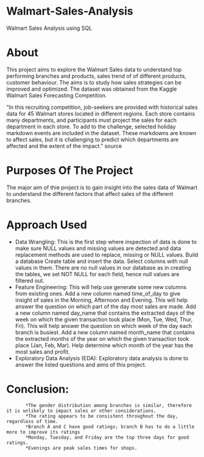 # Walmart-Sales-Analysis
Walmart Sales Analysis using SQL

# About
This project aims to explore the Walmart Sales data to understand top performing branches and products, sales trend of of different products, customer behaviour. The aims is to study how sales strategies can be improved and optimized. The dataset was obtained from the Kaggle Walmart Sales Forecasting Competition.

"In this recruiting competition, job-seekers are provided with historical sales data for 45 Walmart stores located in different regions. Each store contains many departments, and participants must project the sales for each department in each store. To add to the challenge, selected holiday markdown events are included in the dataset. These markdowns are known to affect sales, but it is challenging to predict which departments are affected and the extent of the impact." source

# Purposes Of The Project 
The major aim of thie project is to gain insight into the sales data of Walmart to understand the different factors that affect sales of the different branches.

# Approach Used 
* Data Wrangling: This is the first step where inspection of data is done to make sure NULL values and missing values are detected and data replacement methods are used to replace, missing or NULL values.
Build a database
Create table and insert the data.
Select columns with null values in them. There are no null values in our database as in creating the tables, we set NOT NULL for each field, hence null values are filtered out.
* Feature Engineering: This will help use generate some new columns from existing ones.
Add a new column named time_of_day to give insight of sales in the Morning, Afternoon and Evening. This will help answer the question on which part of the day most sales are made.
Add a new column named day_name that contains the extracted days of the week on which the given transaction took place (Mon, Tue, Wed, Thur, Fri). This will help answer the question on which week of the day each branch is busiest.
Add a new column named month_name that contains the extracted months of the year on which the given transaction took place (Jan, Feb, Mar). Help determine which month of the year has the most sales and profit.
* Exploratory Data Analysis (EDA): Exploratory data analysis is done to answer the listed questions and aims of this project.

# Conclusion:
           *The gender distribution among branches is similar, therefore it is unlikely to impact sales or other considerations.
           *The rating appears to be consistent throughout the day, regardless of time.
           *Branch A and C have good ratings; branch B has to do a little more to improve its ratings 
           *Monday, Tuesday, and Friday are the top three days for good ratings.
           *Evenings are peak sales times for shops.
           
